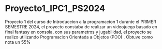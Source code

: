 # Proyecto1_IPC1_PS2024
Proyecto 1 del curso de Introduccion a la programacion 1 durante el PRIMER SEMESTRE 2024, el proyecto constaba de realizar un videojuego basado en final fantasy en consola, con sus parametros y jugabilidad, el proyecto se realizo utilizando Programacion Orientada a Objetos (POO) . Obtuve como nota un 55% 
